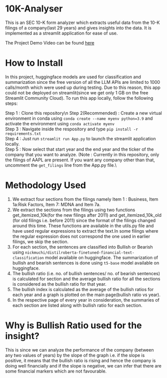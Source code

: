 # 10K-Analyser
 
This is an SEC 10-K form analyzer which extracts useful data from the 10-K filings of a company(last 29 years) and gives insights into the data. It is implemented as a streamlit application for ease of use.

The Project Demo Video can be found [here](https://www.loom.com/share/f6485d1f0d224d89af0e9b02dcebb264?sid=ef11b2ef-d979-44c8-bb4b-5c6bfd2bdd9f)

# How to Install

In this project, huggingface models are used for classification and summarization since the free version of all the LLM APIs are limited to 1000 calls/month which were used up during testing. Due to this reason, this app could not be deployed on streamlit(since we get only 1 GB on the free Streamlit Community Cloud).
To run this app locally, follow the following steps:

Step 1 : Clone this repository\n
Step 2(Recommended) : Create a new virtual environment in conda using `conda create --name myenv python=3.9` and activate the environment using `conda activate myenv`\
Step 3 : Navigate inside the respository and type `pip install -r requirements.txt`\
Step 4 : Just run `streamlit run App.py` to launch the streamlit application locally.\
Step 5 : Now select that start year and the end year and the ticker of the company that you want to analyze. 
        (Note : Currently in this repository, only the filings of AAPL are present. If you want any company other than that, uncomment the `get_filings` line from the App.py file.\

# Methodology Used

1. We extract four sections from the filings namely Item 1 : Business, Item 1a:Risk Factors, Item 7: MDNA and Item 7a.
2. We extract the sections from the filings using two functions get_itemized_10k(for the new filings after 2011) and get_itemized_10k_old (for old filings i.e. before 2011) since the format of the filings changed around this time. These functions are available in the utils.py file and have used regular expressions to extract the text.In some filings where the regular expression does not correspond the one used in earlier filings, we skip the section.
3. For each section, the sentences are classified into Bullish or Bearish using `nickmuchi/distilroberta-finetuned-financial-text-classification` model available on huggingface. The summarization of bullish and bearish sentences is done using `t5-base` model available on huggingface.
4. The bullish ratio (i.e. no. of bullish sentences/ no. of bearish sentences) is calculated for section and the average bullish ratio for all the sections is considered as the bullish ratio for that year.
5. The bullish index is calculated as the average of the bullish ratios for each year and a graph is plotted on the main page(bullish ratio vs year).
6. In the respective page of every year in consideration, the summaries of each section are listed along with bullish ratio for each section.

# Why is Bullish Ratio used for the insight?
This is since we can analyze the performance of the company (between any two values of years) by the slope of the graph i.e. if the slope is positive, it means that the bullish ratio is rising and hence the company is doing well financially and if the slope is negative, we can infer that there are some financial markers which are not favourable.
